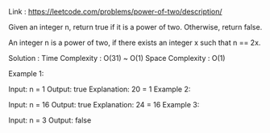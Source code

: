 Link : https://leetcode.com/problems/power-of-two/description/

Given an integer n, return true if it is a power of two. Otherwise, return false.

An integer n is a power of two, if there exists an integer x such that n == 2x.

Solution :
Time Complexity : O(31) ~ O(1)
Space Complexity : O(1)

Example 1:

Input: n = 1
Output: true
Explanation: 20 = 1
Example 2:

Input: n = 16
Output: true
Explanation: 24 = 16
Example 3:

Input: n = 3
Output: false